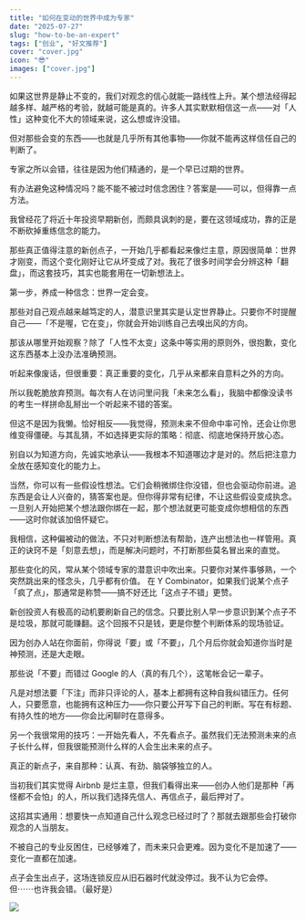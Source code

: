```yaml
---
title: "如何在变动的世界中成为专家"
date: "2025-07-27"
slug: "how-to-be-an-expert"
tags: ["创业", "好文推荐"]
cover: "cover.jpg"
icon: "😎"
images: ["cover.jpg"]
---
```

如果这世界是静止不变的，我们对观念的信心就能一路线性上升。某个想法经得起越多样、越严格的考验，就越可能是真的。许多人其实默默相信这一点——对「人性」这种变化不大的领域来说，这么想或许没错。



但对那些会变的东西——也就是几乎所有其他事物——你就不能再这样信任自己的判断了。



专家之所以会错，往往是因为他们精通的，是一个早已过期的世界。



有办法避免这种情况吗？能不能不被过时信念困住？答案是——可以，但得靠一点方法。



我曾经花了将近十年投资早期新创，而颇具讽刺的是，要在这领域成功，靠的正是不断砍掉重练信念的能力。



那些真正值得注意的新创点子，一开始几乎都看起来像烂主意，原因很简单：世界才刚变，而这个变化刚好让它从坏变成了对。我花了很多时间学会分辨这种「翻盘」，而这套技巧，其实也能套用在一切新想法上。



第一步，养成一种信念：世界一定会变。



那些对自己观点越来越笃定的人，潜意识里其实是认定世界静止。只要你不时提醒自己——「不是喔，它在变」，你就会开始训练自己去嗅出风的方向。



那该从哪里开始观察？除了「人性不太变」这条中等实用的原则外，很抱歉，变化这东西基本上没办法准确预测。



听起来像废话，但很重要：真正重要的变化，几乎从来都来自意料之外的方向。



所以我乾脆放弃预测。每次有人在访问里问我「未来怎么看」，我脑中都像没读书的考生一样拼命乱掰出一个听起来不错的答案。



但这不是因为我懒。恰好相反——我觉得，预测未来不但命中率可怜，还会让你思维变得僵硬。与其乱猜，不如选择更实际的策略：彻底、彻底地保持开放心态。



别自以为知道方向，先诚实地承认——我根本不知道哪边才是对的。然后把注意力全放在感知变化的能力上。



当然，你可以有一些假设性想法。它们会稍微绑住你没错，但也会驱动你前进。追东西是会让人兴奋的，猜答案也是。但你得非常有纪律，不让这些假设变成执念。
一旦别人开始把某个想法跟你绑在一起，那个想法就更可能变成你想相信的东西——这时你就该加倍怀疑它。



我相信，这种偏被动的做法，不只对判断想法有帮助，连产出想法也一样管用。真正的诀窍不是「刻意去想」，而是解决问题时，不打断那些莫名冒出来的直觉。



那些变化的风，常从某个领域专家的潜意识中吹出来。只要你对某件事够熟，一个突然跳出来的怪念头，几乎都有价值。
在 Y Combinator，如果我们说某个点子「疯了点」，那通常是称赞——搞不好还比「这点子不错」更赞。



新创投资人有极高的动机要刷新自己的信念。只要比别人早一步意识到某个点子不是垃圾，那就可能赚翻。这个回报不只是钱，更是你整个判断体系的现场验证。



因为创办人站在你面前，你得说「要」或「不要」，几个月后你就会知道你当时是神预测，还是大走眼。



那些说「不要」而错过 Google 的人（真的有几个），这笔帐会记一辈子。



凡是对想法要「下注」而非只评论的人，基本上都拥有这种自我纠错压力。任何人，只要愿意，也能拥有这种压力——你只要公开写下自己的判断。写在有标题、有持久性的地方——你会比闲聊时在意得多。



另一个我很常用的技巧：一开始先看人，不先看点子。虽然我们无法预测未来的点子长什么样，但我很能预测什么样的人会生出未来的点子。



真正的新点子，来自那种：认真、有劲、脑袋够独立的人。



当初我们其实觉得 Airbnb 是烂主意，但我们看得出来——创办人他们是那种「再怪都不会怕」的人，所以我们选择先信人、再信点子，最后押对了。



这招其实通用：想要快一点知道自己什么观念已经过时了？那就去跟那些会打破你观念的人当朋友。



不被自己的专业反困住，已经够难了，而未来只会更难。因为变化不是加速了——变化一直都在加速。



点子会生出点子，这场连锁反应从旧石器时代就没停过。我不认为它会停。
但⋯⋯也许我会错。（最好是）




![](https://prod-files-secure.s3.us-west-2.amazonaws.com/112d0858-5090-4d34-a606-b75eb8d65fd2/46476355-9cf3-4e99-9b7a-3531bc426380/1000202064.png?X-Amz-Algorithm=AWS4-HMAC-SHA256&X-Amz-Content-Sha256=UNSIGNED-PAYLOAD&X-Amz-Credential=ASIAZI2LB466RC3ENNVP%2F20250827%2Fus-west-2%2Fs3%2Faws4_request&X-Amz-Date=20250827T094512Z&X-Amz-Expires=3600&X-Amz-Security-Token=IQoJb3JpZ2luX2VjEDEaCXVzLXdlc3QtMiJHMEUCIHdOZadtpLyXACjwULz7H%2B%2FIqix2YWDi6dus3N4uxFiBAiEA6MdC7ssABdjqFNQzhSnwp4We55WMgkdcERcklW28zw4qiAQIiv%2F%2F%2F%2F%2F%2F%2F%2F%2F%2FARAAGgw2Mzc0MjMxODM4MDUiDIB2eXJ7IwGZx0ChgCrcA1KWIUmof3onZdOFo7zsX%2B6BUPbSCrU5IeEwCVS09Xt1BhrSQLP4pqQ1rk42ddPcj1SpuaQHo1%2BaaO0hRalv7EWJIUmIkKKrsw%2B1nGNmZwSAhQQbshvrMaMacQdkWaOQ9%2FmVMvWqblqQRC%2BCqzrj7XLhm4Nch29Yn04sI4EjD78y1rL0hO1eTdyBM7dzx8G8p2eLdq22Xg%2Fz98XbNOfwTa%2FzKtipbJ01i8c%2BZR%2FM3kfglxthrRm09OTtf31YUabmDze%2Fos38iYnFx8TPi9Z3u5NGDUaBTcThNxR%2BKseUhfzEyg5ZV54Df%2F9eWVgC%2B3BWtBE4tYvoGGFsaeAaJ91wlV8o7kNOeDOVsGSLquYl8OGj5SrFuSsYl6WfA6cjcIdrG6iM%2F1gWOdmUtZH8D%2FJa50w8GlgwiKpbWe6LT5HZ%2FiaIDqsg09yAM2KPBQpS93JzvAUy9Wp2jqF4gZpd228zRQIWXoAwKpxRA7pKXqVUPYaBah162ZxqRFzF5pevaambzusI%2F5SdVRNNHZESZH22Tf9LRKMQRhjigD58sbrvz1QN22D4VVGVO5UqAioGj4jLhrTjiaqPDz7OZda3BP5xddDt5KTE09xBz4BrKhwj8HwvEY5U2GFbDYqNmpYJMNmCu8UGOqUBsXs9aSpDc6qbg39HSWhDj68RIRrxV9cNtyJTc3DnEg%2Bj4oDDqZjONTdUd0aswFrDfAt04UC4tpH6M54XlefeNGXtUhxquKxcXtU91rybTkbRmciUUVBCLXWSWLMp5rTT2FAjZJZOgmizgfrzPz2fWiF7HGeWUM4aOO6V0WrT6VfugcLC0Ku1QgsUp%2BxaADxwZwiqxZAg4NhAZUp7fF1UWmL9qsGq&X-Amz-Signature=5a10471ba021b17354ee6592b82b8057af8c31a912fb1e52ef368605aa235a33&X-Amz-SignedHeaders=host&x-amz-checksum-mode=ENABLED&x-id=GetObject)

